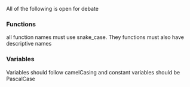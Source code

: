 All of the following is open for debate

### Functions
all function names must use snake_case. They functions must also have descriptive names
### Variables
Variables should follow camelCasing and constant variables should be PascalCase
